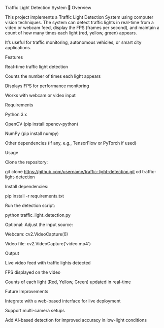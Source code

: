 Traffic Light Detection System 🚦
Overview

This project implements a Traffic Light Detection System using computer vision techniques. The system can detect traffic lights in real-time from a video or webcam feed, display the FPS (frames per second), and maintain a count of how many times each light (red, yellow, green) appears.

It’s useful for traffic monitoring, autonomous vehicles, or smart city applications.

Features

Real-time traffic light detection

Counts the number of times each light appears

Displays FPS for performance monitoring

Works with webcam or video input

Requirements

Python 3.x

OpenCV (pip install opencv-python)

NumPy (pip install numpy)

Other dependencies (if any, e.g., TensorFlow or PyTorch if used)

Usage

Clone the repository:

git clone https://github.com/username/traffic-light-detection.git
cd traffic-light-detection


Install dependencies:

pip install -r requirements.txt


Run the detection script:

python traffic_light_detection.py


Optional: Adjust the input source:

Webcam: cv2.VideoCapture(0)

Video file: cv2.VideoCapture('video.mp4')

Output

Live video feed with traffic lights detected

FPS displayed on the video

Counts of each light (Red, Yellow, Green) updated in real-time

Future Improvements

Integrate with a web-based interface for live deployment

Support multi-camera setups

Add AI-based detection for improved accuracy in low-light conditions
